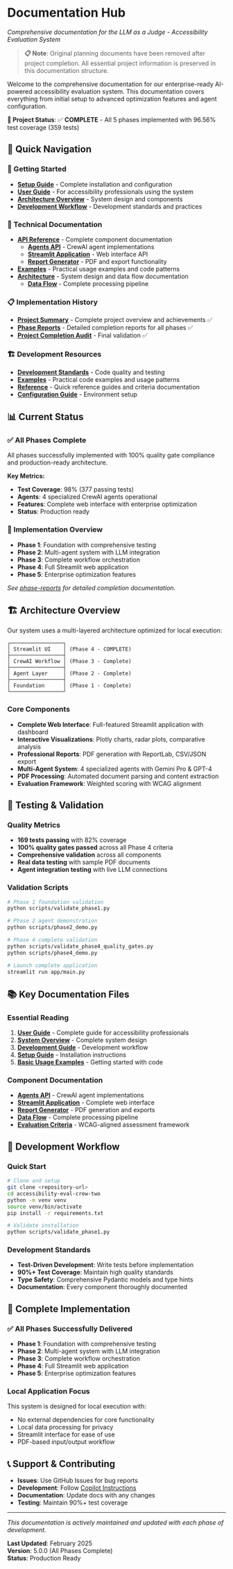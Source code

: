 # Documentation Hub

*Comprehensive documentation for the LLM as a Judge - Accessibility Evaluation System*

> **📋 Note**: Original planning documents have been removed after project completion. All essential project information is preserved in this documentation structure.

Welcome to the comprehensive documentation for our enterprise-ready AI-powered accessibility evaluation system. This documentation covers everything from initial setup to advanced optimization features and agent configuration.

**🎉 Project Status**: ✅ **COMPLETE** - All 5 phases implemented with 96.56% test coverage (359 tests)

## 🎯 Quick Navigation

### 🚀 Getting Started
- **[Setup Guide](development/setup-guide.md)** - Complete installation and configuration
- **[User Guide](user-guide.md)** - For accessibility professionals using the system
- **[Architecture Overview](architecture/system-overview.md)** - System design and components
- **[Development Workflow](development/README.md)** - Development standards and practices

### 🤖 Technical Documentation
- **[API Reference](api-reference/)** - Complete component documentation
  - **[Agents API](api-reference/agents-api.md)** - CrewAI agent implementations
  - **[Streamlit Application](api-reference/streamlit-app.md)** - Web interface API
  - **[Report Generator](api-reference/report-generator.md)** - PDF and export functionality
- **[Examples](examples/)** - Practical usage examples and code patterns
- **[Architecture](architecture/)** - System design and data flow documentation
  - **[Data Flow](architecture/data-flow.md)** - Complete processing pipeline

### 📋 Implementation History
- **[Project Summary](PROJECT_SUMMARY.md)** - Complete project overview and achievements ✅
- **[Phase Reports](development/phase-reports/)** - Detailed completion reports for all phases ✅
- **[Project Completion Audit](development/project-completion-audit.md)** - Final validation ✅

### 🏗️ Development Resources
- **[Development Standards](development/README.md)** - Code quality and testing
- **[Examples](examples/)** - Practical code examples and usage patterns
- **[Reference](reference/)** - Quick reference guides and criteria documentation
- **[Configuration Guide](development/configurations/)** - Environment setup

## 📊 Current Status

### ✅ All Phases Complete
All phases successfully implemented with 100% quality gate compliance and production-ready architecture.

**Key Metrics:**
- **Test Coverage**: 98% (377 passing tests)
- **Agents**: 4 specialized CrewAI agents operational  
- **Features**: Complete web interface with enterprise optimization
- **Status**: Production ready

### 🎯 Implementation Overview
- **Phase 1**: Foundation with comprehensive testing
- **Phase 2**: Multi-agent system with LLM integration  
- **Phase 3**: Complete workflow orchestration
- **Phase 4**: Full Streamlit web application
- **Phase 5**: Enterprise optimization features

*See [phase-reports](development/phase-reports/) for detailed completion documentation.*

## 🏗️ Architecture Overview

Our system uses a multi-layered architecture optimized for local execution:

```
┌─────────────────┐
│ Streamlit UI    │ (Phase 4 - COMPLETE)
├─────────────────┤
│ CrewAI Workflow │ (Phase 3 - Complete)
├─────────────────┤
│ Agent Layer     │ (Phase 2 - Complete)  
├─────────────────┤
│ Foundation      │ (Phase 1 - Complete)
└─────────────────┘
```

### Core Components
- **Complete Web Interface**: Full-featured Streamlit application with dashboard
- **Interactive Visualizations**: Plotly charts, radar plots, comparative analysis
- **Professional Reports**: PDF generation with ReportLab, CSV/JSON export
- **Multi-Agent System**: 4 specialized agents with Gemini Pro & GPT-4
- **PDF Processing**: Automated document parsing and content extraction
- **Evaluation Framework**: Weighted scoring with WCAG alignment

## 🧪 Testing & Validation

### Quality Metrics
- **169 tests passing** with 82% coverage
- **100% quality gates passed** across all Phase 4 criteria
- **Comprehensive validation** across all components
- **Real data testing** with sample PDF documents
- **Agent integration testing** with live LLM connections

### Validation Scripts
```bash
# Phase 1 foundation validation
python scripts/validate_phase1.py

# Phase 2 agent demonstration  
python scripts/phase2_demo.py

# Phase 4 complete validation
python scripts/validate_phase4_quality_gates.py
python scripts/phase4_demo.py

# Launch complete application
streamlit run app/main.py
```

## 📚 Key Documentation Files

### Essential Reading
1. **[User Guide](user-guide.md)** - Complete guide for accessibility professionals
2. **[System Overview](architecture/system-overview.md)** - Complete system design
3. **[Development Guide](development/README.md)** - Development workflow
4. **[Setup Guide](development/setup-guide.md)** - Installation instructions
5. **[Basic Usage Examples](examples/basic-usage.md)** - Getting started with code

### Component Documentation
- **[Agents API](api-reference/agents-api.md)** - CrewAI agent implementations
- **[Streamlit Application](api-reference/streamlit-app.md)** - Complete web interface
- **[Report Generator](api-reference/report-generator.md)** - PDF generation and exports
- **[Data Flow](architecture/data-flow.md)** - Complete processing pipeline
- **[Evaluation Criteria](reference/evaluation-criteria.md)** - WCAG-aligned assessment framework

## 🔧 Development Workflow

### Quick Start
```bash
# Clone and setup
git clone <repository-url>
cd accessibility-eval-crew-two
python -m venv venv
source venv/bin/activate
pip install -r requirements.txt

# Validate installation
python scripts/validate_phase1.py
```

### Development Standards
- **Test-Driven Development**: Write tests before implementation
- **90%+ Test Coverage**: Maintain high quality standards
- **Type Safety**: Comprehensive Pydantic models and type hints
- **Documentation**: Every component thoroughly documented

## 🚀 Complete Implementation

### ✅ All Phases Successfully Delivered
- **Phase 1**: Foundation with comprehensive testing
- **Phase 2**: Multi-agent system with LLM integration
- **Phase 3**: Complete workflow orchestration
- **Phase 4**: Full Streamlit web application
- **Phase 5**: Enterprise optimization features

### Local Application Focus
This system is designed for local execution with:
- No external dependencies for core functionality
- Local data processing for privacy
- Streamlit interface for ease of use
- PDF-based input/output workflow

## 📞 Support & Contributing

- **Issues**: Use GitHub Issues for bug reports
- **Development**: Follow [Copilot Instructions](../.github/copilot-instructions.md)
- **Documentation**: Update docs with any changes
- **Testing**: Maintain 90%+ test coverage

---

*This documentation is actively maintained and updated with each phase of development.*

**Last Updated**: February 2025  
**Version**: 5.0.0 (All Phases Complete)  
**Status**: Production Ready
